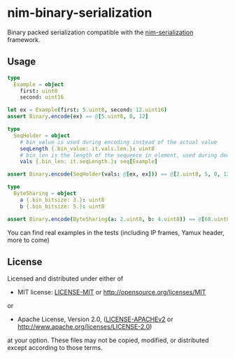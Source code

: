 # nim-binary-serialization

Binary packed serialization compatible with the [nim-serialization](https://github.com/status-im/nim-serialization) framework.

## Usage

```nim
type
  Example = object
    first: uint8
    second: uint16

let ex = Example(first: 5.uint8, second: 12.uint16)
assert Binary.encode(ex) == @[5.uint8, 0, 12]

type
  SeqHolder = object
    # bin_value is used during encoding instead of the actual value
    seqLength {.bin_value: it.vals.len.}: uint8
    # bin_len is the length of the sequence in element, used during decoding
    vals {.bin_len: it.seqLength.}: seq[Example]

assert Binary.encode(SeqHolder(vals: @[ex, ex])) == @[2.uint8, 5, 0, 12, 5, 0, 12]

type
  ByteSharing = object
    a {.bin_bitsize: 3.}: uint8
    b {.bin_bitsize: 5.}: uint8

assert Binary.encode(ByteSharing(a: 2.uint8, b: 4.uint8)) == @[68.uint8]
```

You can find real examples in the tests (including IP frames, Yamux header, more to come)

## License

Licensed and distributed under either of

* MIT license: [LICENSE-MIT](LICENSE-MIT) or http://opensource.org/licenses/MIT

or

* Apache License, Version 2.0, ([LICENSE-APACHEv2](LICENSE-APACHEv2) or http://www.apache.org/licenses/LICENSE-2.0)

at your option. These files may not be copied, modified, or distributed except according to those terms.
